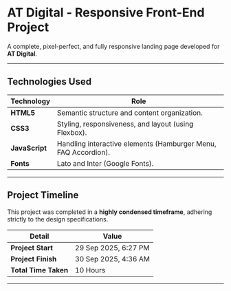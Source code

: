 # AT Digital - Responsive Front-End Project  

A complete, pixel-perfect, and fully responsive landing page developed for **AT Digital**.  

---

##  Technologies Used  

| Technology | Role |
|------------|--------------------------------------------------|
| **HTML5**  | Semantic structure and content organization. |
| **CSS3**   | Styling, responsiveness, and layout (using Flexbox). |
| **JavaScript** | Handling interactive elements (Hamburger Menu, FAQ Accordion). |
| **Fonts**  | Lato and Inter (Google Fonts). |

---

##  Project Timeline  

This project was completed in a **highly condensed timeframe**, adhering strictly to the design specifications.  

| Detail              | Value |
|---------------------|-----------------------------|
| **Project Start**   | 29 Sep 2025, 6:27 PM |
| **Project Finish**  | 30 Sep 2025, 4:36 AM |
| **Total Time Taken**| 10 Hours |

---
